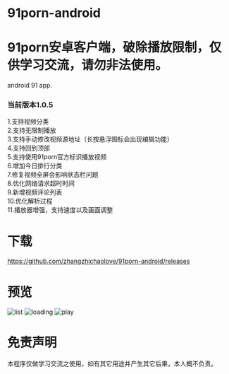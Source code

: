 # 91porn-android
# 91porn安卓客户端，破除播放限制，仅供学习交流，请勿非法使用。
android 91 app.

### 当前版本1.0.5
1.支持视频分类<br/>
2.支持无限制播放<br/>
3.支持手动修改视频源地址（长按悬浮图标会出现编辑功能）<br/>
4.支持回到顶部<br/>
5.支持使用91porn官方标识播放视频<br/>
6.增加今日排行分类<br/>
7.修复视频全屏会影响状态栏问题<br/>
8.优化网络请求超时时间<br/>
9.新增视频评论列表<br/>
10.优化解析过程<br/>
11.播放器增强，支持速度以及画面调整<br/>

# 下载
https://github.com/zhangzhichaolove/91porn-android/releases

# 预览

![list](./list.jpg)
![loading](./loading.jpg)
![play](./play.jpg)

# 免责声明
本程序仅做学习交流之使用，如有其它用途并产生其它后果，本人概不负责。
